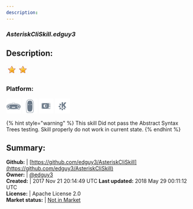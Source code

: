 ```yaml
---
description: 
---
```


### _AsteriskCliSkill.edguy3_  
## Description:  
  
![](../.gitbook/assets/star.png)![](../.gitbook/assets/star.png)  
### Platform:  
 ![Mark I](../.gitbook/assets/mark-1-icon.png)  ![Mark II](../.gitbook/assets/mark-2-icon.png)  ![Picroft](../.gitbook/assets/picroft-icon.png)  ![plasmoid](../.gitbook/assets/kde.png)   
  
{% hint style="warning" %}
This skill Did not pass the Abstract Syntax Trees testing. Skill properly do not work in current state.
{% endhint %}
  
## Summary:  
**Github:** | [https://github.com/edguy3/AsteriskCliSkill](https://github.com/edguy3/AsteriskCliSkill)  
**Owner:** | [@edguy3](https://github.com/edguy3)  
**Created:** | 2017 Nov 21 20:14:49 UTC  **Last updated:** 2018 May 29 00:11:12 UTC  
**License:** | Apache License 2.0  
**Market status:** | [Not in Market](https://market.mycroft.ai/skill/)  
